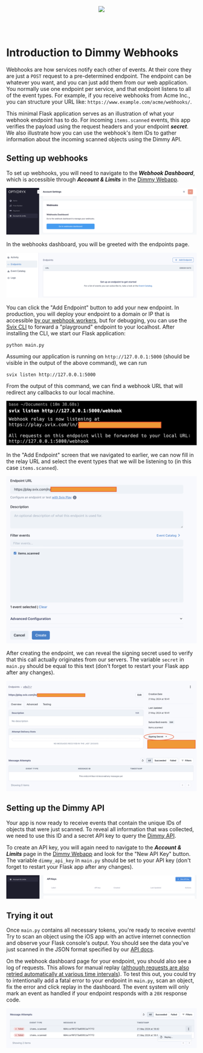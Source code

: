 <br/><br/><p align="center">
  <img src="https://lirp.cdn-website.com/c10be9aa/dms3rep/multi/opt/Optiorix+full+transparant+background+-+blue-c6d680b3-1920w.png" width="250"/>
</p><br/><br/>

# Introduction to Dimmy Webhooks
Webhooks are how services notify each other of events. At their core they are just a  `POST`  request to a pre-determined endpoint. The endpoint can be whatever you want, and you can just add them from our web application. You normally use one endpoint per service, and that endpoint listens to all of the event types. For example, if you receive webhooks from Acme Inc., you can structure your URL like:  `https://www.example.com/acme/webhooks/`.

This minimal Flask application serves as an illustration of what your webhook endpoint has to do. For incoming `items.scanned` events, this app verifies the payload using the request headers and your endpoint ***secret***. We also illustrate how you can use the webhook's item IDs to gather information about the incoming scanned objects using the Dimmy API. 

## Setting up webhooks 
To set up webhooks, you will need to navigate to the ***Webhook Dashboard***, which is accessible through ***Account & Limits*** in the [Dimmy Webapp](https://dimmy.app.optioryx.com/settings/account).

![Webhooks](/img/webhooks.png)

In the webhooks dashboard, you will be greeted with the endpoints page.

![Add endpoint](/img/new_endpoint.png)

You can click the "Add Endpoint" button to add your new endpoint. In production, you will deploy your endpoint to a domain or IP that is accessible [by our webhook workers](https://docs.optioryx.com/dimmy-webhooks), but for debugging, you can use the [Svix CLI](https://github.com/svix/svix-cli?tab=readme-ov-file#installation) to forward a "playground" endpoint to your localhost. After installing the CLI, we start our Flask application:
```
python main.py
``` 
Assuming our application is running on `http://127.0.0.1:5000` (should be visible in the output of the above command), we can run 
```
svix listen http://127.0.0.1:5000
```
From the output of this command, we can find a webhook URL that will redirect any callbacks to our local machine.

![Forward](/img/svix_forward.png)

In the "Add Endpoint" screen that we navigated to earlier, we can now fill in the relay URL and select the event types that we will be listening to (in this case `items.scanned`).

![Forward](/img/svix_endpoint_create.png)

After creating the endpoint, we can reveal the signing secret used to verify that this call actually originates from our servers. The variable `secret` in `main.py` should be equal to this text (don't forget to restart your Flask app after any changes).

![Forward](/img/signing_secret.png)

## Setting up the Dimmy API
Your app is now ready to receive events that contain the unique IDs of objects that were just scanned. To reveal all information that was collected, we need to use this ID and a secret API key to query the [Dimmy API](https://dimmy.api.optioryx.com).

To create an API key, you will again need to navigate to the ***Account & Limits*** page in the [Dimmy Webapp](https://dimmy.app.optioryx.com/settings/account) and look for the "New API Key" button. The variable `dimmy_api_key` in `main.py` should be set to your API key (don't forget to restart your Flask app after any changes).

![Forward](/img/api_keys.png)

## Trying it out
Once `main.py` contains all necessary tokens, you're ready to receive events! Try to scan an object using the iOS app with an active internet connection and observe your Flask console's output. You should see the data you've just scanned in the JSON format specified by our [API docs](https://docs.optioryx.com/docs/dimmy-api/latest/get-items-items-get). 

On the webhook dashboard page for your endpoint, you should also see a log of requests. This allows for manual replay ([although requests are also retried automatically at various time intervals](https://docs.optioryx.com/dimmy-webhooks)). To test this out, you could try to intentionally add a fatal error to your endpoint in `main.py`, scan an object, fix the error and click replay in the dashboard. The event system will only mark an event as handled if your endpoint responds with a `20X` response code.

![Forward](/img/replay.png)
